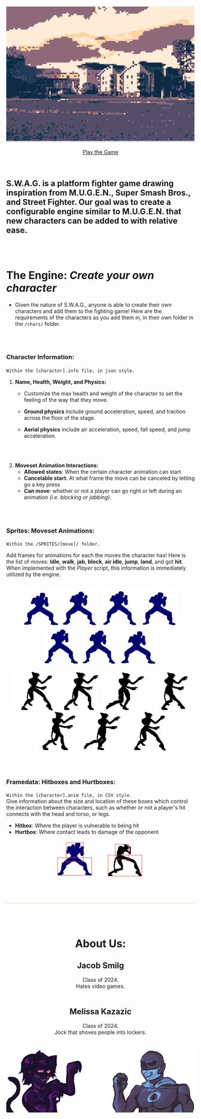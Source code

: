 <div align=center>
<br/>
<img src= "./images/pixel_olin.png"/>
<br/>
<br/>
<section id="downloads">
          <a href="./download" class="btn btn-github"><span class="icon"></span>Play the Game</a>
        </section>
</div>

<br/>
<br/>

## S.W.A.G. is a platform fighter game drawing inspiration from M.U.G.E.N., Super Smash Bros., and Street Fighter. Our goal was to create a configurable engine similar to M.U.G.E.N. that new characters can be added to with relative ease.
<br/>
<br/>

# **The Engine**: *Create your own character*
- Given the nature of S.W.A.G., anyone is able to create their own characters and add them to the fighting game! Here are the requirements of the characters as you add them in, in their own folder in the `/chars/` folder.
<br/>
<br/>

### Character Information:
`Within the [character].info file, in json style.`
<br/>

1. **Name, Health, Weight, and Physics:**

    - Customize the max health and weight of the character to set the feeling of the way that they move. 
    
    - **Ground physics** include ground acceleration, speed, and traction across the floor of the stage.
    
    - **Aerial physics** include air acceleration, speed, fall speed, and jump acceleration. 
<br/>
<br/>

2. **Moveset Animation Interactions:**
    - **Allowed states**: When the certain character animation can start
    - **Cancelable start**: At what frame the move can be canceled by letting go a key press
    - **Can move**: whether or not a player can go right or left during an animation *(i.e. blocking or jabbing)*.
<br/>
<br/>

### Sprites: Moveset Animations:
`Within the /SPRITES/[move]/ folder.`
<br/>

Add frames for animations for each the moves the character has! Here is the list of moves: **Idle**, **walk**, **jab**, **block**, **air idle**, **jump**, **land**, and got **hit**. When implemented with the *Player* script, this information is immediately utilized by the engine.

<br/>
<div align=center>
<img src= "./images/olinman_idle-1.png"/> <img src= "./images/olinman_idle-2.png"/> <img src= "./images/olinman_idle-4.png"/> <img src= "./images/olinman_idle-5.png"/> <img src= "./images/olinman_idle-7.png"/> <img src= "./images/olinman_idle-8.png"/> <img src= "./images/olinman_idle.gif"/><br/>

<img src= "./images/catboy_walk-1.png"/> <img src= "./images/catboy_walk-3.png"/> <img src= "./images/catboy_walk-5.png"/> <img src= "./images/catboy_walk-7.png"/> <img src= "./images/catboy_walk-9.png"/> <img src= "./images/catboy_walk-11.png"/> <img src= "./images/catboy_walk.gif"/><br/>
</div>
<br/>
<br/>

### Framedata: Hitboxes and Hurtboxes:
`Within the [character].anim file, in CSV style.`
<br/>
Give information about the size and location of these boxes which control the interaction between characters, such as whether or not a player's hit connects with the head and torso, or legs.
- **Hitbox**: Where the player is vulnerable to being hit
- **Hurtbox**: Where contact leads to damage of the opponent
<div align=center>
<img src= "./images/olinman_jab.gif"/> <img src= "./images/catboy_hit.gif"/>
</div>
<br/>
<br/>
<br/>
<br/>

<div style='border-bottom: 1px dashed #b5e853; width:100%'>
</div>
<br/>
<br/>
<br/>

<div align=center>
<h1> About Us: </h1>
<h2> Jacob Smilg </h2>
<div style= "width:50%"> Class of 2024.<br/>Hates video games.</div>
<br/>
<h2> Melissa Kazazic </h2>
<div style= "width:50%"> Class of 2024.<br/>Jock that shoves people into lockers.</div>
<br/>
<br/>
<img src= "./images/title.png"/>
</div>